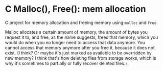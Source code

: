 # C Malloc(), Free(): mem allocation

C project for memory allocation and freeing memory using `malloc` and `free`.

Malloc allocates a certain amount of memory, the amount of bytes you request it
to, and free, as the name suggests, frees that memory, which you would do when
you no longer need to access that data anymore. You cannot access that memory
anymore after you free it, because it does not exist. 
(I think? Or maybe it's just marked as available to be overridden by
new memory? I think that's how deleting files from storage works, which
is why it's sometimes to partially or fully recover deleted files.)